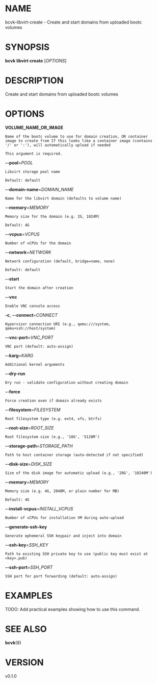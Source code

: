 # NAME

bcvk-libvirt-create - Create and start domains from uploaded bootc volumes

# SYNOPSIS

**bcvk libvirt create** [*OPTIONS*]

# DESCRIPTION

Create and start domains from uploaded bootc volumes

# OPTIONS

<!-- BEGIN GENERATED OPTIONS -->
**VOLUME_NAME_OR_IMAGE**

    Name of the bootc volume to use for domain creation, OR container image to create from If this looks like a container image (contains '/' or ':'), will automatically upload if needed

    This argument is required.

**--pool**=*POOL*

    Libvirt storage pool name

    Default: default

**--domain-name**=*DOMAIN_NAME*

    Name for the libvirt domain (defaults to volume name)

**--memory**=*MEMORY*

    Memory size for the domain (e.g. 2G, 1024M)

    Default: 4G

**--vcpus**=*VCPUS*

    Number of vCPUs for the domain

**--network**=*NETWORK*

    Network configuration (default, bridge=name, none)

    Default: default

**--start**

    Start the domain after creation

**--vnc**

    Enable VNC console access

**-c**, **--connect**=*CONNECT*

    Hypervisor connection URI (e.g., qemu:///system, qemu+ssh://host/system)

**--vnc-port**=*VNC_PORT*

    VNC port (default: auto-assign)

**--karg**=*KARG*

    Additional kernel arguments

**--dry-run**

    Dry run - validate configuration without creating domain

**--force**

    Force creation even if domain already exists

**--filesystem**=*FILESYSTEM*

    Root filesystem type (e.g. ext4, xfs, btrfs)

**--root-size**=*ROOT_SIZE*

    Root filesystem size (e.g., '10G', '5120M')

**--storage-path**=*STORAGE_PATH*

    Path to host container storage (auto-detected if not specified)

**--disk-size**=*DISK_SIZE*

    Size of the disk image for automatic upload (e.g., '20G', '10240M')

**--memory**=*MEMORY*

    Memory size (e.g. 4G, 2048M, or plain number for MB)

    Default: 4G

**--install-vcpus**=*INSTALL_VCPUS*

    Number of vCPUs for installation VM during auto-upload

**--generate-ssh-key**

    Generate ephemeral SSH keypair and inject into domain

**--ssh-key**=*SSH_KEY*

    Path to existing SSH private key to use (public key must exist at <key>.pub)

**--ssh-port**=*SSH_PORT*

    SSH port for port forwarding (default: auto-assign)

<!-- END GENERATED OPTIONS -->

# EXAMPLES

TODO: Add practical examples showing how to use this command.

# SEE ALSO

**bcvk**(8)

# VERSION

v0.1.0
